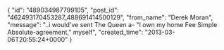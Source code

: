  {
   "id": "489034987799105",
   "post_id": "462493170453287_488691414500129",
   "from_name": "Derek Moran",
   "message": "..i would've sent The Queen a- \"I own my home Fee Simple Absolute-agreement,\" myself",
   "created_time": "2013-03-06T20:55:24+0000"
 }
